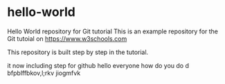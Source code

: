   # hello-world
Hello World repository for Git tutorial
This is an example repository for the Git tutoial on https://www.w3schools.com

This repository is built step by step in the tutorial.

it now including step for github
hello everyone how do you do
d
bfpblffbkov,l;rkv jiogmfvk 
